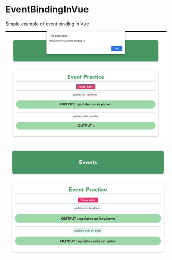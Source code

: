 # EventBindingInVue
 Simple example of event binding in Vue


![ScreenShot](./ScreenShot1.png)


![ScreenShot](./ScreenShot2.png)